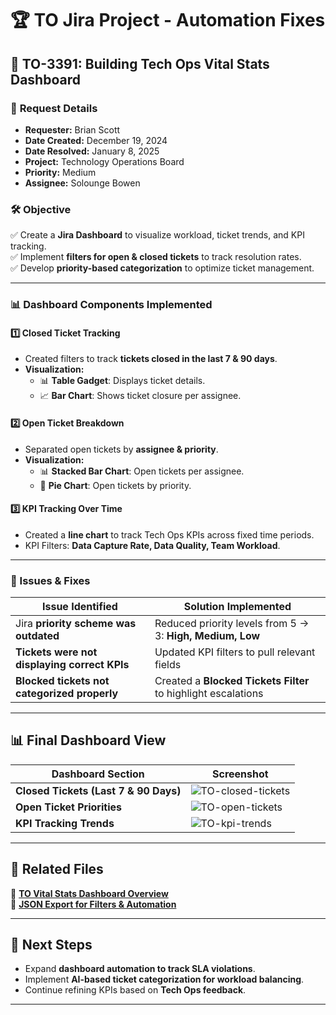 # 🏆 TO Jira Project - Automation Fixes

## 🔹 TO-3391: Building Tech Ops Vital Stats Dashboard

### 🎯 **Request Details**
- **Requester:** Brian Scott  
- **Date Created:** December 19, 2024  
- **Date Resolved:** January 8, 2025  
- **Project:** Technology Operations Board  
- **Priority:** Medium  
- **Assignee:** Solounge Bowen  

### 🛠 **Objective**
✅ Create a **Jira Dashboard** to visualize workload, ticket trends, and KPI tracking.  
✅ Implement **filters for open & closed tickets** to track resolution rates.  
✅ Develop **priority-based categorization** to optimize ticket management.  

---

### **📊 Dashboard Components Implemented**
#### **1️⃣ Closed Ticket Tracking**
- Created filters to track **tickets closed in the last 7 & 90 days**.
- **Visualization:**  
  - 📊 **Table Gadget**: Displays ticket details.  
  - 📈 **Bar Chart**: Shows ticket closure per assignee.  

#### **2️⃣ Open Ticket Breakdown**
- Separated open tickets by **assignee & priority**.
- **Visualization:**  
  - 📊 **Stacked Bar Chart**: Open tickets per assignee.  
  - 🥧 **Pie Chart**: Open tickets by priority.

#### **3️⃣ KPI Tracking Over Time**
- Created a **line chart** to track Tech Ops KPIs across fixed time periods.
- KPI Filters: **Data Capture Rate, Data Quality, Team Workload**.

---

### **📌 Issues & Fixes**
| **Issue Identified** | **Solution Implemented** |
|----------------------|-------------------------|
| Jira **priority scheme was outdated** | Reduced priority levels from 5 → 3: **High, Medium, Low** |
| **Tickets were not displaying correct KPIs** | Updated KPI filters to pull relevant fields |
| **Blocked tickets not categorized properly** | Created a **Blocked Tickets Filter** to highlight escalations |

---

## 📊 **Final Dashboard View**
| **Dashboard Section** | **Screenshot** |
|--------------------|--------------|
| **Closed Tickets (Last 7 & 90 Days)** | ![TO-closed-tickets](https://github.com/user-attachments/assets/c8b05b34-1354-4c66-98c6-582fa2447a92) |
| **Open Ticket Priorities** | ![TO-open-tickets](https://github.com/user-attachments/assets/f894e371-5cd3-4711-a77f-14f0fce590f6) |
| **KPI Tracking Trends** | ![TO-kpi-trends](https://github.com/user-attachments/assets/a239d3d8-5dcb-49f8-87e2-823d7e9a89bc) |

---

## 📂 **Related Files**
📂 **[TO Vital Stats Dashboard Overview](vital-stats-dashboard.md)**  
📂 **[JSON Export for Filters & Automation](automation-json/)**  

---

## 🚀 **Next Steps**
- Expand **dashboard automation to track SLA violations**.  
- Implement **AI-based ticket categorization for workload balancing**.  
- Continue refining KPIs based on **Tech Ops feedback**.  

---
